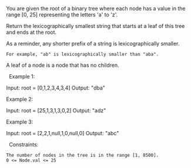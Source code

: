You are given the root of a binary tree where each node has a value in the range [0, 25] representing the letters 'a' to 'z'.

Return the lexicographically smallest string that starts at a leaf of this tree and ends at the root.

As a reminder, any shorter prefix of a string is lexicographically smaller.


	For example, "ab" is lexicographically smaller than "aba".


A leaf of a node is a node that has no children.

 
Example 1:

Input: root = [0,1,2,3,4,3,4]
Output: "dba"


Example 2:

Input: root = [25,1,3,1,3,0,2]
Output: "adz"


Example 3:

Input: root = [2,2,1,null,1,0,null,0]
Output: "abc"


 
Constraints:


	The number of nodes in the tree is in the range [1, 8500].
	0 <= Node.val <= 25

